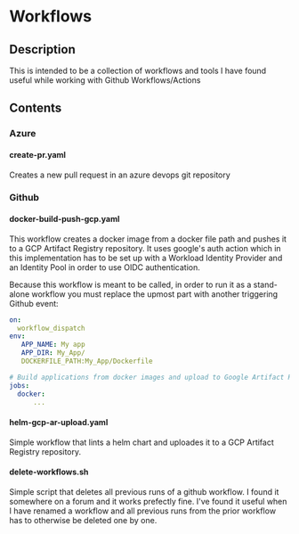 # Workflows

## Description
This is intended to be a collection of workflows and tools I have found useful while working with Github Workflows/Actions

## Contents
### Azure
#### create-pr.yaml

Creates a new pull request in an azure devops git repository

### Github
#### docker-build-push-gcp.yaml

This workflow creates a docker image from a docker file path and pushes it to a GCP Artifact Registry repository. It uses google's auth action which in this implementation has to be set up with a Workload Identity Provider and an Identity Pool in order to use OIDC authentication. 

Because this workflow is meant to be called, in order to run it as a stand-alone workflow you must replace the upmost part with another triggering Github event:

```yaml
on:
  workflow_dispatch
env:
   APP_NAME: My app
   APP_DIR: My_App/
   DOCKERFILE_PATH:My_App/Dockerfile

# Build applications from docker images and upload to Google Artifact Registry
jobs:
  docker:
      ...
```

#### helm-gcp-ar-upload.yaml

Simple workflow that lints a helm chart and uploades it to a GCP Artifact Registry repository.

#### delete-workflows.sh

Simple script that deletes all previous runs of a github workflow. I found it somewhere on a forum and it works prefectly fine. I've found it useful when I have renamed a workflow and all previous runs from the prior workflow has to otherwise be deleted one by one. 
